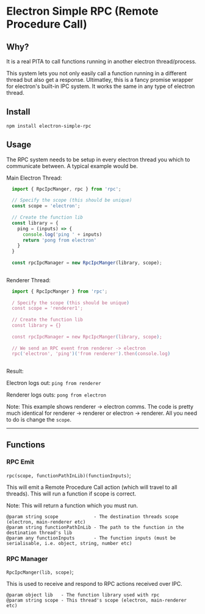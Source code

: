 # Electron Simple RPC (Remote Procedure Call)

## Why?
It is a real PITA to call functions running in another electron thread/process. 

This system lets you not only easily call a function running in a different thread but also get a response.
Ultimatley, this is a fancy promise wrapper for electron's built-in IPC system.
It works the same in any type of electron thread.

## Install
`npm install electron-simple-rpc`

## Usage
The RPC system needs to be setup in every electron thread you which to communicate between. A typical example would be.

Main Electron Thread:
```javascript  
  import { RpcIpcManger, rpc } from 'rpc';
  
  // Specify the scope (this should be unique)
  const scope = 'electron';
  
  // Create the function lib
  const library = {
    ping = (inputs) => {
      console.log('ping ' + inputs)
      return 'pong from electron'
    }
  }
  
  const rpcIpcManager = new RpcIpcManger(library, scope);
    
```

Renderer Thread:
```javascript  
  import { RpcIpcManger } from 'rpc';
  
  / Specify the scope (this should be unique)
  const scope = 'renderer1';
  
  // Create the function lib
  const library = {}
  
  const rpcIpcManager = new RpcIpcManger(library, scope);
  
  // We send an RPC event from renderer -> electron
  rpc('electron', 'ping')('from renderer').then(console.log)
  
```

Result:

Electron logs out:
`ping from renderer`

Renderer logs outs:
`pong from electron`

Note: This example shows renderer -> electron comms. The code is pretty much identical for renderer -> renderer or electron -> renderer. All you need to do is change the `scope`.

---

## Functions

### RPC Emit
`rpc(scope, functionPathInLib)(functionInputs)`;

This will emit a Remote Procedure Call action (which will travel
to all threads). This will run a function if scope is correct.

Note: This will return a function which you must run.

```
@param string scope             - The destination threads scope (electron, main-renderer etc)
@param string functionPathInLib - The path to the function in the destination thread's lib
@param any functionInputs       - The function inputs (must be serialisable, i.e. object, string, number etc)

```

### RPC Manager
`RpcIpcManger(lib, scope)`;

This is used to receive and respond to RPC actions received over IPC.

```
@param object lib   - The function library used with rpc
@param string scope - This thread's scope (electron, main-renderer etc)
```
